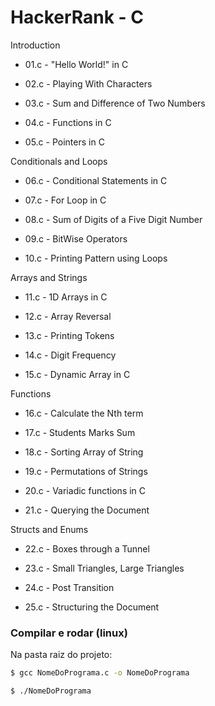 # HackerRank - C

Introduction

- 01.c - "Hello World!" in C

- 02.c - Playing With Characters

- 03.c - Sum and Difference of Two Numbers

- 04.c - Functions in C

- 05.c - Pointers in C

Conditionals and Loops

- 06.c - Conditional Statements in C

- 07.c - For Loop in C

- 08.c - Sum of Digits of a Five Digit Number

- 09.c - BitWise Operators

- 10.c - Printing Pattern using Loops

Arrays and Strings

- 11.c - 1D Arrays in C

- 12.c - Array Reversal

- 13.c - Printing Tokens

- 14.c - Digit Frequency

- 15.c - Dynamic Array in C

Functions

- 16.c - Calculate the Nth term

- 17.c - Students Marks Sum

- 18.c - Sorting Array of String

- 19.c - Permutations of Strings

- 20.c - Variadic functions in C

- 21.c - Querying the Document

Structs and Enums

- 22.c - Boxes through a Tunnel

- 23.c - Small Triangles, Large Triangles

- 24.c - Post Transition

- 25.c - Structuring the Document

### Compilar e rodar (linux)

Na pasta raiz do projeto:

```bash
$ gcc NomeDoPrograma.c -o NomeDoPrograma

$ ./NomeDoPrograma
```